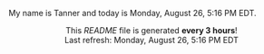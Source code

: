 My name is Tanner and today is Monday, August 26, 5:16 PM EDT.

<p align="center">This <i>README</i> file is generated <b>every 3 hours</b>!</br>Last refresh: Monday, August 26, 5:16 PM EDT<br /></p>
